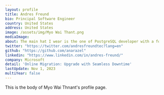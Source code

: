 ```yaml
---
layout: profile
title: Andres Freund
bio: Principal Software Engineer
country: United States
address: United States
image: /assets/img/Myo Wai Thant.png
mediaImage: 
about: The main hat I wear is the one of PostgreSQL developer with a focus on scalability, replication and robustness. There are a bunch of others. I am a 
twitter: "https://twitter.com/andresfreundtec?lang=en"
github: "https://github.com/anarazel"
linkedin: "https://www.linkedin.com/in/andres-freund/"
company: Microsoft
detail: 'Online Migration: Upgrade with Seamless Downtime'
lastUpdate: Nov 1, 2023
multiYear: false
---
```


This is the body of Myo Wai Thnant's profile page.